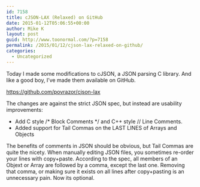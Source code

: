 ```yaml
---
id: 7158
title: cJSON-LAX (Relaxed) on GitHub
date: 2015-01-12T05:06:55+00:00
author: Mike K
layout: post
guid: http://www.toonormal.com/?p=7158
permalink: /2015/01/12/cjson-lax-relaxed-on-github/
categories:
  - Uncategorized
---
```

Today I made some modifications to cJSON, a JSON parsing C library. And like a good boy, I&#8217;ve made them available on GitHub.

<https://github.com/povrazor/cjson-lax>

The changes are against the strict JSON spec, but instead are usability improvements:

  * Add C style /\* Block Comments \*/ and C++ style // Line Comments.
  * Added support for Tail Commas on the LAST LINES of Arrays and Objects

The benefits of comments in JSON should be obvious, but Tail Commas are quite the nicety. When manually editing JSON files, you sometimes re-order your lines with copy+paste. According to the spec, all members of an Objext or Array are followed by a comma, except the last one. Removing that comma, or making sure it exists on all lines after copy+pasting is an unnecessary pain. Now its optional.